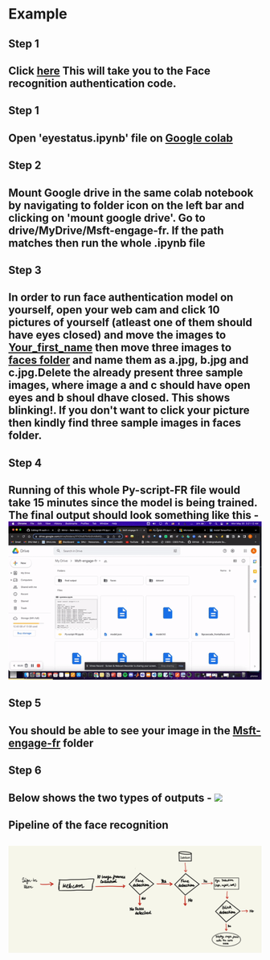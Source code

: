 # Example 


<h2>Step 1<h2/>
Click <a href="https://drive.google.com/drive/folders/1fYOfs87N4b5hA8MiQce1VtAPR1kqPFLi?usp=sharing">here</a>
This will take you to the Face recognition authentication code. 

<h2>Step 1<h2/>
Open 'eyestatus.ipynb' file on <a href="https://colab.research.google.com/?utm_source=scs-index">Google colab</a>

<h2>Step 2<h2/>
Mount Google drive in the same colab notebook by navigating to folder icon on the left bar and clicking on 'mount google drive'. Go to drive/MyDrive/Msft-engage-fr. If the path matches then run the whole .ipynb file
  

 <h2>Step 3<h2/>
 In order to run face authentication model on yourself, open your web cam and click 10 pictures of yourself (atleast one of them should have eyes closed) and move the images to <a href="https://drive.google.com/drive/folders/1BkYI2WZt8C-XUa6vC7eTqmWLWoMly1Zn?usp=sharing"> Your_first_name</a> then move three images to <a href="https://drive.google.com/drive/folders/1VoGy95KT-whCkDrkl5qQv6wACRkJiSLd?usp=sharing">faces folder</a> and name them as a.jpg, b.jpg and c.jpg.Delete the already present three sample images, where image a and c should have open eyes and b shoul dhave closed. This shows blinking!. If you don't want to click your picture then kindly find three sample images in faces folder.   

<h2>Step 4<h2/>
Running of this whole Py-script-FR file would take 15 minutes since the model is being trained. The final output should look something like this - 
<br />
<img src="final-display.gif"> 

  
 
<h2>Step 5<h2/>
  You should be able to see your image in the <a href="https://drive.google.com/drive/folders/1fYOfs87N4b5hA8MiQce1VtAPR1kqPFLi?usp=sharing">Msft-engage-fr</a> folder
  
  <h2>Step 6<h2/>
  Below shows the two types of outputs - 
  <img src="final-difference.jpeg"> 

  

  
<h2>Pipeline of the face recognition<h2/>
<img src="IMG_F8500172F341-1.jpeg">
   
